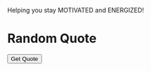 Helping you stay MOTIVATED and ENERGIZED!

<!DOCTYPE html>
<html>
  <head>
    <title>Random Quote Generator</title>
  </head>
  <body>
    <h1>Random Quote</h1>
    <p id="quote"></p>
    <button onclick="getQuote()">Get Quote</button>
    <script>
      function getQuote() {
        var xhr = new XMLHttpRequest();
        xhr.open('GET', 'https://quotes-inspirational-quotes-motivational-quotes.p.rapidapi.com/quote?token=ipworld.info%27);
        xhr.setRequestHeader("X-RapidAPI-Key", "f0aeb431bamshc18b522b64e7383p102f67jsnea4673acfc55");
        xhr.setRequestHeader("X-RapidAPI-Host", "quotes-inspirational-quotes-motivational-quotes.p.rapidapi.com");
        xhr.onload = function() {
          if (xhr.status === 200) {
            var quote = JSON.parse(xhr.responseText);
            document.getElementById("quote").innerHTML = quote.quote;
          } else {
            document.getElementById("quote").innerHTML = "Error: Unable to retrieve quote.";
          }
        };
        xhr.send();
      }
    </script>
  </body>
</html>